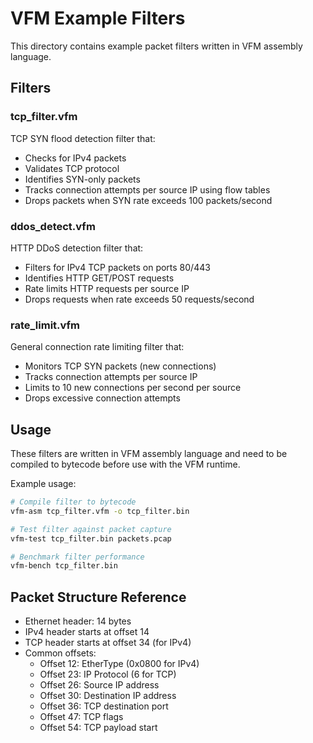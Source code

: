 # VFM Example Filters

This directory contains example packet filters written in VFM assembly language.

## Filters

### tcp_filter.vfm
TCP SYN flood detection filter that:
- Checks for IPv4 packets
- Validates TCP protocol
- Identifies SYN-only packets
- Tracks connection attempts per source IP using flow tables
- Drops packets when SYN rate exceeds 100 packets/second

### ddos_detect.vfm
HTTP DDoS detection filter that:
- Filters for IPv4 TCP packets on ports 80/443
- Identifies HTTP GET/POST requests
- Rate limits HTTP requests per source IP
- Drops requests when rate exceeds 50 requests/second

### rate_limit.vfm
General connection rate limiting filter that:
- Monitors TCP SYN packets (new connections)
- Tracks connection attempts per source IP
- Limits to 10 new connections per second per source
- Drops excessive connection attempts

## Usage

These filters are written in VFM assembly language and need to be compiled to bytecode before use with the VFM runtime.

Example usage:
```bash
# Compile filter to bytecode
vfm-asm tcp_filter.vfm -o tcp_filter.bin

# Test filter against packet capture
vfm-test tcp_filter.bin packets.pcap

# Benchmark filter performance
vfm-bench tcp_filter.bin
```

## Packet Structure Reference

- Ethernet header: 14 bytes
- IPv4 header starts at offset 14
- TCP header starts at offset 34 (for IPv4)
- Common offsets:
  - Offset 12: EtherType (0x0800 for IPv4)
  - Offset 23: IP Protocol (6 for TCP)
  - Offset 26: Source IP address
  - Offset 30: Destination IP address
  - Offset 36: TCP destination port
  - Offset 47: TCP flags
  - Offset 54: TCP payload start